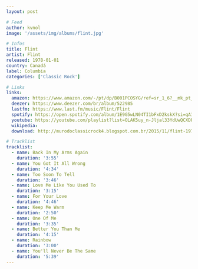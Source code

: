```yaml
---
layout: post

# Feed
author: kvnol
image: '/assets/img/albums/flint.jpg'

# Infos
title: Flint
artist: Flint
released: 1978-01-01
country: Canadá
label: Columbia
categories: ['Classic Rock']

# Links
links:
  amazon: https://www.amazon.com/-/pt/dp/B001PCOSYG/ref=sr_1_6?__mk_pt_BR=%C3%85M%C3%85%C5%BD%C3%95%C3%91&dchild=1&keywords=flint&qid=1615432781&s=music&sr=1-6
  deezer: https://www.deezer.com/br/album/522985
  lastfm: https://www.last.fm/music/Flint/Flint
  spotify: https://open.spotify.com/album/1E9G5wLN04TI1bFxD2kskX?si=qA1QvX6RQLK_CO_cpk9CNw
  youtube: https://youtube.com/playlist?list=OLAK5uy_n-Jljal33YdUwQCXDFL1ygKYN4PhdCHmM
  wikipedia:
  download: http://murodoclassicrock4.blogspot.com.br/2015/11/flint-1978.html

# Tracklist
tracklist:
  - name: Back In My Arms Again
    duration: '3:55'
  - name: You Got It All Wrong
    duration: '4:34'
  - name: Too Soon To Tell
    duration: '3:46'
  - name: Love Me Like You Used To
    duration: '3:15'
  - name: For Your Love
    duration: '4:46'
  - name: Keep Me Warm
    duration: '2:50'
  - name: One Of Me
    duration: '3:35'
  - name: Better You Than Me
    duration: '4:15'
  - name: Rainbow
    duration: '3:00'
  - name: You'll Never Be The Same
    duration: '5:39'
---
```

